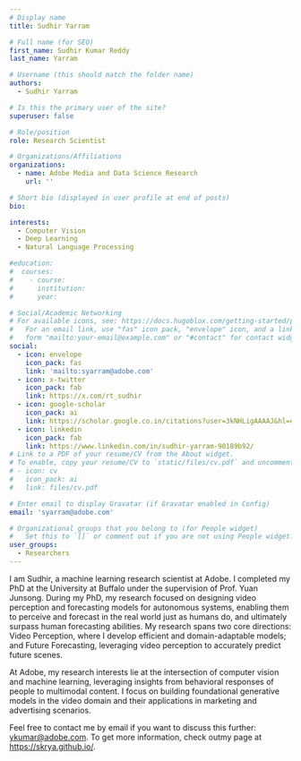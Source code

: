 ```yaml
---
# Display name
title: Sudhir Yarram

# Full name (for SEO)
first_name: Sudhir Kumar Reddy
last_name: Yarram

# Username (this should match the folder name)
authors:
  - Sudhir Yarram

# Is this the primary user of the site?
superuser: false

# Role/position
role: Research Scientist

# Organizations/Affiliations
organizations:
  - name: Adobe Media and Data Science Research
    url: ''

# Short bio (displayed in user profile at end of posts)
bio:

interests:
  - Computer Vision
  - Deep Learning
  - Natural Language Processing

#education:
#  courses:
#    - course: 
#      institution: 
#      year: 

# Social/Academic Networking
# For available icons, see: https://docs.hugoblox.com/getting-started/page-builder/#icons
#   For an email link, use "fas" icon pack, "envelope" icon, and a link in the
#   form "mailto:your-email@example.com" or "#contact" for contact widget.
social:
  - icon: envelope
    icon_pack: fas
    link: 'mailto:syarram@adobe.com'
  - icon: x-twitter
    icon_pack: fab
    link: https://x.com/rt_sudhir
  - icon: google-scholar
    icon_pack: ai
    link: https://scholar.google.co.in/citations?user=3kNHLigAAAAJ&hl=en
  - icon: linkedin
    icon_pack: fab
    link: https://www.linkedin.com/in/sudhir-yarram-90189b92/
# Link to a PDF of your resume/CV from the About widget.
# To enable, copy your resume/CV to `static/files/cv.pdf` and uncomment the lines below.
# - icon: cv
#   icon_pack: ai
#   link: files/cv.pdf

# Enter email to display Gravatar (if Gravatar enabled in Config)
email: 'syarram@adobe.com'

# Organizational groups that you belong to (for People widget)
#   Set this to `[]` or comment out if you are not using People widget.
user_groups:
  - Researchers
---
```


I am Sudhir, a machine learning research scientist at Adobe. I completed my PhD at the University at Buffalo under the supervision of Prof. Yuan Junsong. During my PhD, my research focused on designing video perception and forecasting models for autonomous systems, enabling them to perceive and forecast in the real world just as humans do, and ultimately surpass human forecasting abilities. My research spans two core directions: Video Perception, where I develop efficient and domain-adaptable models; and Future Forecasting, leveraging video perception to accurately predict future scenes. 

At Adobe, my research interests lie at the intersection of computer vision and machine learning, leveraging insights from behavioral responses of people to multimodal content. I focus on building foundational generative models in the video domain and their applications in marketing and advertising scenarios.

Feel free to contact me by email if you want to discuss this further: ykumar@adobe.com. To get more information, check outmy page at https://skrya.github.io/.